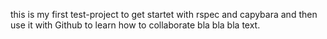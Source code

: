 this is my first test-project 
    to get startet with rspec and capybara 
    and then use it with Github to learn how to collaborate 
bla bla bla text. 
